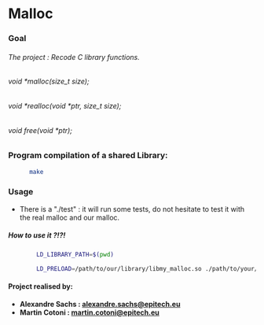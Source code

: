 # Malloc

### Goal
###### The project : Recode C library functions.
###### void *malloc(size_t size);
###### void *realloc(void *ptr, size_t size);
###### void free(void *ptr);

### Program compilation of a shared Library:
  ```sh
        make
```

### Usage
- There is a "./test" : it will run some tests, do not hesitate to test it with the real malloc and our malloc.

##### How to use it ?!?!
```sh
        LD_LIBRARY_PATH=$(pwd)
```
```sh
        LD_PRELOAD=/path/to/our/library/libmy_malloc.so ./path/to/your/c/program --> for example : ./test
```

#### Project realised by:
- **Alexandre Sachs : [alexandre.sachs@epitech.eu](https://github.com/SachsA)**
- **Martin Cotoni : [martin.cotoni@epitech.eu](https://github.com/cotonim)**
